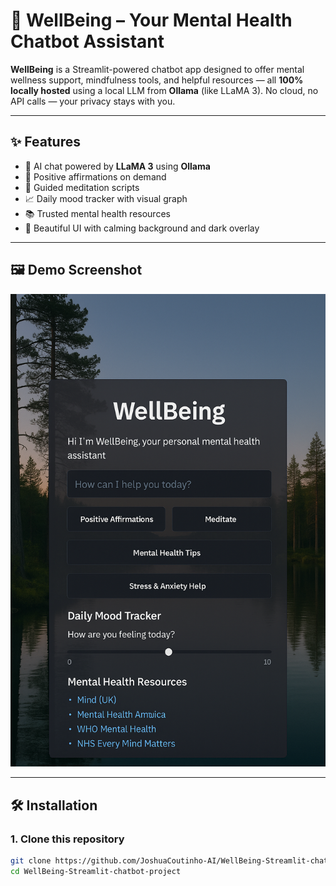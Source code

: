# 🤖 WellBeing – Your Mental Health Chatbot Assistant

**WellBeing** is a Streamlit-powered chatbot app designed to offer mental wellness support, mindfulness tools, and helpful resources — all **100% locally hosted** using a local LLM from **Ollama** (like LLaMA 3). No cloud, no API calls — your privacy stays with you.

---

## ✨ Features

- 💬 AI chat powered by **LLaMA 3** using **Ollama**
- 🌟 Positive affirmations on demand
- 🧘 Guided meditation scripts
- 📈 Daily mood tracker with visual graph
- 📚 Trusted mental health resources
- 🎨 Beautiful UI with calming background and dark overlay

---

## 🖼️ Demo Screenshot

![WellBeing Screenshot](Wellbeing.png)

---

## 🛠️ Installation

### 1. Clone this repository

```bash
git clone https://github.com/JoshuaCoutinho-AI/WellBeing-Streamlit-chatbot-project.git
cd WellBeing-Streamlit-chatbot-project
